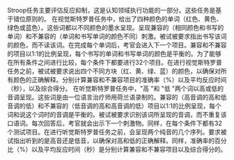 Stroop任务主要评估反应抑制，这是认知领域执行功能的一部分。这些任务是基于错位原则的。
在视觉斯特罗普任务中，给出了四种颜色的单词（红色、黄色、绿色或蓝色）。这些词都以不同颜色的墨水呈现。呈现兼容的（相同颜色和书写的单词）和不兼容的（单词和书写单词的颜色不同）刺激。被试被要求指出书写该词的颜色，而不读该词。在完成每个单词后，考官会进入下一个项目。兼容和不兼容的项目以1:1的比例呈现，每个书写的单词和书写单词的颜色是平衡的。为了能够在所有条件之间进行比较，每个条件下都要进行32个项目。在进行视觉斯特罗普任务之前，被试被要求说出四个不同方块（红、黄、绿、蓝）的颜色，以确保对所有颜色的正确解释。分别计算兼容和不兼容项目的准确率（%）以及平均反应时间（秒），以及综合得分。
在听觉斯特罗普任务中，"高 "和 "低 "两个词以高或低的音调呈现。这些词是由一位语言治疗师用荷兰语录制的。兼容的（高音调的高和低音调的低）和不兼容的（低音调的高和高音调的低）项目以1:1的比例呈现，每个词和说这个词时的音调是平衡的。被试被要求识别该词所呈现的音调，而不重复该口语词。每次回答后，考官就会出示下一个刺激物。同样，在每个条件下都有32个测试项目。在进行听觉斯特罗普任务之前，会呈现两个纯音的几个序列。要求被试指出听到的是高音还是低音，以确保对高和低的正确解释。同样，准确率的百分比（%）以及平均反应时间（秒）是分别计算兼容和不兼容项目以及综合得分的。

